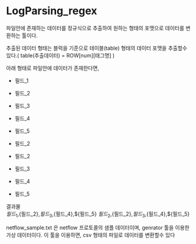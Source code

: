 # LogParsing_regex

파일안에 존재하는 데이터를 정규식으로 추출하여 원하는 형태의 포맷으로 데이터를 변환하는 툴이다.

추출된 데이터 형태는 블럭을 기준으로 테이블(table) 형태의 데이터 포맷을 추출할수 있다.( table(추출데이터) = ROW[num][태그명] )

아래 형태로 파일안에 데이터가 존재한다면,

* 필드_1
* 필드_2
* 필드_3
* 필드_4
* 필드_5

* 필드_2
* 필드_2
* 필드_3
* 필드_4
* 필드_5

결과물  
${필드_1},${필드_2},${필드_3},${필드_4},${필드_5}
${필드_2},${필드_2},${필드_3},${필드_4},${필드_5}

netflow_sample.txt 은 netflow 프로토콜의 샘플 데이터이며, genrator 툴을 이용한 가상 데이터이다.
이 툴을 이용하면, csv 형태의 파일로 데이터를 변환할수 있다 

